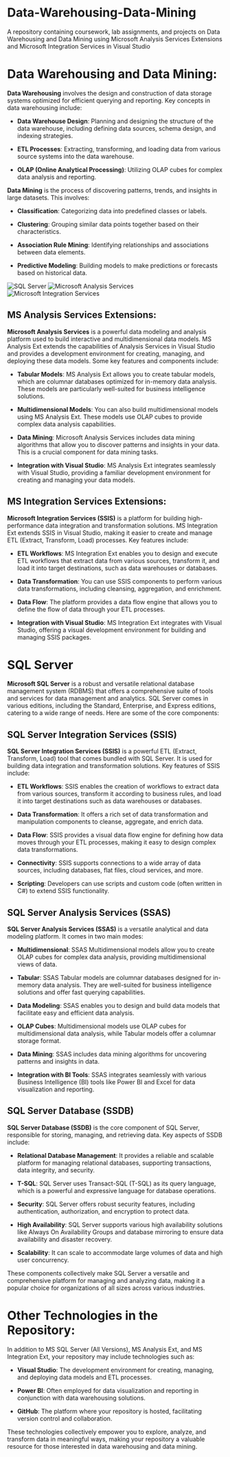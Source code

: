 # Data-Warehousing-Data-Mining
A repository containing coursework, lab assignments, and projects on Data Warehousing and Data Mining using Microsoft Analysis Services Extensions and Microsoft Integration Services in Visual Studio

# Data Warehousing and Data Mining:

**Data Warehousing** involves the design and construction of data storage systems optimized for efficient querying and reporting. Key concepts in data warehousing include:

- **Data Warehouse Design**: Planning and designing the structure of the data warehouse, including defining data sources, schema design, and indexing strategies.

- **ETL Processes**: Extracting, transforming, and loading data from various source systems into the data warehouse.

- **OLAP (Online Analytical Processing)**: Utilizing OLAP cubes for complex data analysis and reporting.

**Data Mining** is the process of discovering patterns, trends, and insights in large datasets. This involves:

- **Classification**: Categorizing data into predefined classes or labels.

- **Clustering**: Grouping similar data points together based on their characteristics.

- **Association Rule Mining**: Identifying relationships and associations between data elements.

- **Predictive Modeling**: Building models to make predictions or forecasts based on historical data.

![SQL Server](https://img.shields.io/badge/-SQL%20Server-CC2927?style=flat-square&logo=microsoft-sql-server&logoColor=white)
![Microsoft Analysis Services](https://img.shields.io/badge/-MS%20Analysis%20Ext-00BFFF?style=flat-square&logo=microsoft&logoColor=white)
![Microsoft Integration Services](https://img.shields.io/badge/-MS%20Integration%20Ext-FFA500?style=flat-square&logo=microsoft&logoColor=white)


## MS Analysis Services Extensions:

**Microsoft Analysis Services** is a powerful data modeling and analysis platform used to build interactive and multidimensional data models. MS Analysis Ext extends the capabilities of Analysis Services in Visual Studio and provides a development environment for creating, managing, and deploying these data models. Some key features and components include:

- **Tabular Models**: MS Analysis Ext allows you to create tabular models, which are columnar databases optimized for in-memory data analysis. These models are particularly well-suited for business intelligence solutions.

- **Multidimensional Models**: You can also build multidimensional models using MS Analysis Ext. These models use OLAP cubes to provide complex data analysis capabilities.

- **Data Mining**: Microsoft Analysis Services includes data mining algorithms that allow you to discover patterns and insights in your data. This is a crucial component for data mining tasks.

- **Integration with Visual Studio**: MS Analysis Ext integrates seamlessly with Visual Studio, providing a familiar development environment for creating and managing your data models.

## MS Integration Services Extensions:

**Microsoft Integration Services (SSIS)** is a platform for building high-performance data integration and transformation solutions. MS Integration Ext extends SSIS in Visual Studio, making it easier to create and manage ETL (Extract, Transform, Load) processes. Key features include:

- **ETL Workflows**: MS Integration Ext enables you to design and execute ETL workflows that extract data from various sources, transform it, and load it into target destinations, such as data warehouses or databases.

- **Data Transformation**: You can use SSIS components to perform various data transformations, including cleansing, aggregation, and enrichment.

- **Data Flow**: The platform provides a data flow engine that allows you to define the flow of data through your ETL processes.

- **Integration with Visual Studio**: MS Integration Ext integrates with Visual Studio, offering a visual development environment for building and managing SSIS packages.

# SQL Server

**Microsoft SQL Server** is a robust and versatile relational database management system (RDBMS) that offers a comprehensive suite of tools and services for data management and analytics. SQL Server comes in various editions, including the Standard, Enterprise, and Express editions, catering to a wide range of needs. Here are some of the core components:

## SQL Server Integration Services (SSIS)

**SQL Server Integration Services (SSIS)** is a powerful ETL (Extract, Transform, Load) tool that comes bundled with SQL Server. It is used for building data integration and transformation solutions. Key features of SSIS include:

- **ETL Workflows**: SSIS enables the creation of workflows to extract data from various sources, transform it according to business rules, and load it into target destinations such as data warehouses or databases.

- **Data Transformation**: It offers a rich set of data transformation and manipulation components to cleanse, aggregate, and enrich data.

- **Data Flow**: SSIS provides a visual data flow engine for defining how data moves through your ETL processes, making it easy to design complex data transformations.

- **Connectivity**: SSIS supports connections to a wide array of data sources, including databases, flat files, cloud services, and more.

- **Scripting**: Developers can use scripts and custom code (often written in C#) to extend SSIS functionality.

## SQL Server Analysis Services (SSAS)

**SQL Server Analysis Services (SSAS)** is a versatile analytical and data modeling platform. It comes in two main modes:

- **Multidimensional**: SSAS Multidimensional models allow you to create OLAP cubes for complex data analysis, providing multidimensional views of data.

- **Tabular**: SSAS Tabular models are columnar databases designed for in-memory data analysis. They are well-suited for business intelligence solutions and offer fast querying capabilities.

- **Data Modeling**: SSAS enables you to design and build data models that facilitate easy and efficient data analysis.

- **OLAP Cubes**: Multidimensional models use OLAP cubes for multidimensional data analysis, while Tabular models offer a columnar storage format.

- **Data Mining**: SSAS includes data mining algorithms for uncovering patterns and insights in data.

- **Integration with BI Tools**: SSAS integrates seamlessly with various Business Intelligence (BI) tools like Power BI and Excel for data visualization and reporting.

## SQL Server Database (SSDB)

**SQL Server Database (SSDB)** is the core component of SQL Server, responsible for storing, managing, and retrieving data. Key aspects of SSDB include:

- **Relational Database Management**: It provides a reliable and scalable platform for managing relational databases, supporting transactions, data integrity, and security.

- **T-SQL**: SQL Server uses Transact-SQL (T-SQL) as its query language, which is a powerful and expressive language for database operations.

- **Security**: SQL Server offers robust security features, including authentication, authorization, and encryption to protect data.

- **High Availability**: SQL Server supports various high availability solutions like Always On Availability Groups and database mirroring to ensure data availability and disaster recovery.

- **Scalability**: It can scale to accommodate large volumes of data and high user concurrency.

These components collectively make SQL Server a versatile and comprehensive platform for managing and analyzing data, making it a popular choice for organizations of all sizes across various industries.

# Other Technologies in the Repository:

In addition to MS SQL Server (All Versions), MS Analysis Ext, and MS Integration Ext, your repository may include technologies such as:

- **Visual Studio**: The development environment for creating, managing, and deploying data models and ETL processes.

- **Power BI**: Often employed for data visualization and reporting in conjunction with data warehousing solutions.

- **GitHub**: The platform where your repository is hosted, facilitating version control and collaboration.

These technologies collectively empower you to explore, analyze, and transform data in meaningful ways, making your repository a valuable resource for those interested in data warehousing and data mining.


